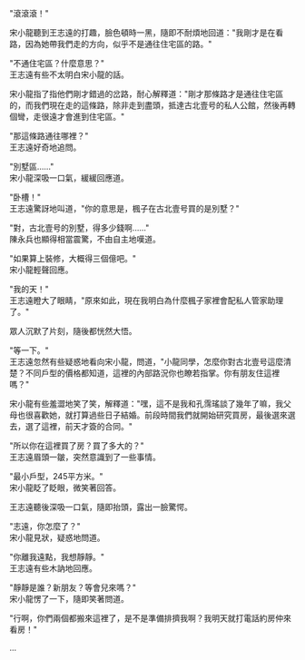 "滾滾滾！"

宋小龍聽到王志遠的打趣，臉色頓時一黑，隨即不耐煩地回道："我剛才是在看路，因為她帶我們走的方向，似乎不是通往住宅區的路。"

"不通住宅區？什麼意思？"  
王志遠有些不太明白宋小龍的話。

宋小龍指了指他們剛才錯過的岔路，耐心解釋道："剛才那條路才是通往住宅區的，而我們現在走的這條路，除非走到盡頭，抵達古北壹号的私人公館，然後再轉個彎，走很遠才會進到住宅區。"

"那這條路通往哪裡？"  
王志遠好奇地追問。

"別墅區……"  
宋小龍深吸一口氣，緩緩回應道。

"卧槽！"  
王志遠驚訝地叫道，"你的意思是，楓子在古北壹号買的是別墅？"

"對，古北壹号的別墅，得多少錢啊……"  
陳永兵也顯得相當震驚，不由自主地嘆道。

"如果算上裝修，大概得三個億吧。"  
宋小龍輕聲回應。

"我的天！"  
王志遠瞪大了眼睛，"原來如此，現在我明白為什麼楓子家裡會配私人管家助理了。"

眾人沉默了片刻，隨後都恍然大悟。

"等一下。"  
王志遠忽然有些疑惑地看向宋小龍，問道，"小龍同學，怎麼你對古北壹号這麼清楚？不同戶型的價格都知道，這裡的內部路況你也瞭若指掌。你有朋友住這裡嗎？"

宋小龍有些羞澀地笑了笑，解釋道："嘿，這不是我和孔霈瑤談了幾年了嘛，我父母也很喜歡她，就打算過些日子結婚。前段時間我們就開始研究買房，最後選來選去，選了這裡，前天才簽的合同。"

"所以你在這裡買了房？買了多大的？"  
王志遠眉頭一皺，突然意識到了一些事情。

"最小戶型，245平方米。"  
宋小龍眨了眨眼，微笑著回答。

王志遠聽後深吸一口氣，隨即抬頭，露出一臉驚愕。

"志遠，你怎麼了？"  
宋小龍見狀，疑惑地問道。

"你離我遠點，我想靜靜。"  
王志遠有些木訥地回應。

"靜靜是誰？新朋友？等會兒來嗎？"  
宋小龍愣了一下，隨即笑著問道。

"行啊，你們兩個都搬來這裡了，是不是準備排擠我啊？我明天就打電話約房仲來看房！"

...